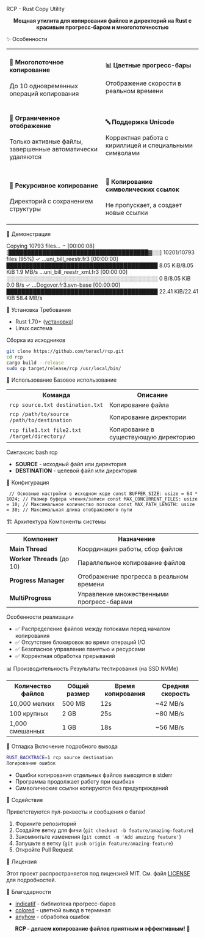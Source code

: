 RCP - Rust Copy Utility

<div align="center">
    <strong>Мощная утилита для копирования файлов и директорий на Rust с красивым прогресс-баром и многопоточностью</strong>
</div>


✨ Особенности

<table> <tr> <td width="50%"> <h4>🚀 Многопоточное копирование</h4> <p>До 10 одновременных операций копирования</p> </td> <td width="50%"> <h4>📊 Цветные прогресс-бары</h4> <p>Отображение скорости в реальном времени</p> </td> </tr> <tr> <td> <h4>🎯 Ограниченное отображение</h4> <p>Только активные файлы, завершенные автоматически удаляются</p> </td> <td> <h4>🔤 Поддержка Unicode</h4> <p>Корректная работа с кириллицей и специальными символами</p> </td> </tr> <tr> <td> <h4>📁 Рекурсивное копирование</h4> <p>Директорий с сохранением структуры</p> </td> <td> <h4>🔗 Копирование символических ссылок</h4> <p>Не пропускает, а создает новые ссылки</p> </td> </tr> </table>

📸 Демонстрация

<div align="left">
Copying 10793 files...
⠒ [00:00:08] [█████████████████████████████████████▓░░] 10201/10793 files (95%)
✓ ...uni_bill_reestr.fr3       [00:00:00] ████████████████████████████████████████ 8.05 KiB/8.05 KiB   1.9 MB/s
...uni_bill_reestr_xml.fr3     [00:00:00] ░░░░░░░░░░░░░░░░░░░░░░░░░░░░░░░░░░░░░░░░      0 B/8.05 KiB    0.0 B/s
✓ ...Dogovor.fr3.svn-base      [00:00:00] ████████████████████████████████████████ 22.41 KiB/22.41 KiB  58.4 MB/s

</div>

🚀 Установка
Требования

<ul> <li>Rust 1.70+ (<a href="https://rustup.rs/">установка</a>)</li> <li>Linux система</li> </ul>
Сборка из исходников

```bash
git clone https://github.com/teraxl/rcp.git
cd rcp
cargo build --release
sudo cp target/release/rcp /usr/local/bin/
```


📖 Использование
Базовое использование

<table> <tr> <th>Команда</th> <th>Описание</th> </tr> <tr> <td><code>rcp source.txt destination.txt</code></td> <td>Копирование файла</td> </tr> <tr> <td><code>rcp /path/to/source /path/to/destination</code></td> <td>Копирование директории</td> </tr> <tr> <td><code>rcp file1.txt file2.txt /target/directory/</code></td> <td>Копирование в существующую директорию</td> </tr> </table>
Синтаксис
bash
rcp <SOURCE> <DESTINATION>
<ul> <li><strong>SOURCE</strong> - исходный файл или директория</li> <li><strong>DESTINATION</strong> - целевой файл или директория</li> </ul>

🔧 Конфигурация

<div class="highlight"> <pre><code class="language-rust"> // Основные настройки в исходном коде const BUFFER_SIZE: usize = 64 * 1024; // Размер буфера чтения/записи const MAX_CONCURRENT_FILES: usize = 10; // Максимальное количество потоков const MAX_PATH_LENGTH: usize = 30; // Максимальная длина отображаемого пути </code></pre> </div>

🏗 Архитектура
Компоненты системы

<table> <tr> <th>Компонент</th> <th>Назначение</th> </tr> <tr> <td><strong>Main Thread</strong></td> <td>Координация работы, сбор файлов</td> </tr> <tr> <td><strong>Worker Threads</strong> (до 10)</td> <td>Параллельное копирование файлов</td> </tr> <tr> <td><strong>Progress Manager</strong></td> <td>Отображение прогресса в реальном времени</td> </tr> <tr> <td><strong>MultiProgress</strong></td> <td>Управление множественными прогресс-барами</td> </tr> </table>

Особенности реализации

<ul> <li>✅ Распределение файлов между потоками перед началом копирования</li> <li>✅ Отсутствие блокировок во время операций I/O</li> <li>✅ Безопасное управление памятью и ресурсами</li> <li>✅ Корректная обработка прерываний</li> </ul>
📊 Производительность
Результаты тестирования (на SSD NVMe)

<table> <tr> <th>Количество файлов</th> <th>Общий размер</th> <th>Время копирования</th> <th>Средняя скорость</th> </tr> <tr> <td>10,000 мелких</td> <td>500 MB</td> <td>12s</td> <td>~42 MB/s</td> </tr> <tr> <td>100 крупных</td> <td>2 GB</td> <td>25s</td> <td>~80 MB/s</td> </tr> <tr> <td>1,000 смешанных</td> <td>1 GB</td> <td>18s</td> <td>~56 MB/s</td> </tr> </table>

🐛 Отладка
Включение подробного вывода

```bash
RUST_BACKTRACE=1 rcp source destination
Логирование ошибок
```

<ul> <li>Ошибки копирования отдельных файлов выводятся в stderr</li> <li>Программа продолжает работу при ошибках</li> <li>Символические ссылки копируются без предупреждений</li> </ul>

🤝 Содействие

<p>Приветствуются пул-реквесты и сообщения о багах!</p><ol> <li>Форкните репозиторий</li> <li>Создайте ветку для фичи (<code>git checkout -b feature/amazing-feature</code>)</li> <li>Закоммитьте изменения (<code>git commit -m 'Add amazing feature'</code>)</li> <li>Запушьте в ветку (<code>git push origin feature/amazing-feature</code>)</li> <li>Откройте Pull Request</li> </ol>

📄 Лицензия

<p>Этот проект распространяется под лицензией MIT. См. файл <a href="LICENSE">LICENSE</a> для подробностей.</p>
🙏 Благодарности
<ul> <li><a href="https://github.com/console-rs/indicatif">indicatif</a> - библиотека прогресс-баров</li> <li><a href="https://github.com/mackwic/colored">colored</a> - цветной вывод в терминал</li> <li><a href="https://github.com/dtolnay/anyhow">anyhow</a> - обработка ошибок</li> </ul>
<div align="center">
<strong>RCP - делаем копирование файлов приятным и эффективным! 🦀</strong>

</div>

